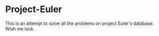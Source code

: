 # Project-Euler
This is an attempt to solve all the problems on project Euler's database. Wish me luck.
